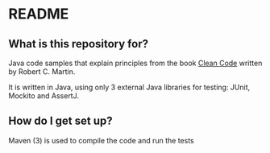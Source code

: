# README #

## What is this repository for? ##

Java code samples that explain principles from the book
[Clean Code](https://www.amazon.com/Clean-Code-Handbook-Software-Craftsmanship/dp/0132350882)
written by Robert C. Martin.

It is written in Java, using only 3 external Java libraries for testing: JUnit, Mockito and AssertJ.

## How do I get set up? ##

Maven (3) is used to compile the code and run the tests
